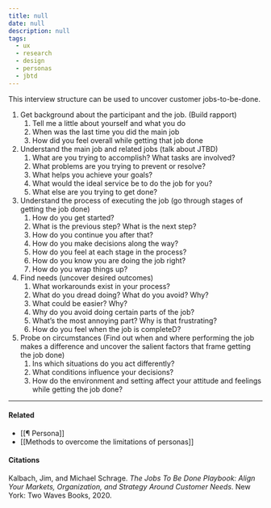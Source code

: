 ```yaml
---
title: null
date: null
description: null
tags:
  - ux
  - research
  - design
  - personas
  - jbtd
---
```


This interview structure can be used to uncover customer jobs-to-be-done.

1.  Get background about the participant and the job. (Build rapport)
    1.  Tell me a little about yourself and what you do
    2.  When was the last time you did the main job
    3.  How did you feel overall while getting that job done
2.  Understand the main job and related jobs (talk about JTBD)
    1.  What are you trying to accomplish? What tasks are involved?
    2.  What problems are you trying to prevent or resolve? 
    3.  What helps you achieve your goals?
    4.  What would the ideal service be to do the job for you?
    5.  What else are you trying to get done?
3.  Understand the process of executing the job (go through stages of getting the job done)
    1.  How do you get started?
    2.  What is the previous step? What is the next step? 
    3.  How do you continue you after that? 
    4.  How do you make decisions along the way?
    5.  How do you feel at each stage in the process? 
    6.  How do you know you are doing the job right? 
    7.  How do you wrap things up? 
4.  Find needs (uncover desired outcomes) 
    1.  What workarounds exist in your process?
    2.  What do you dread doing? What do you avoid? Why?
    3.  What could be easier? Why?
    4.  Why do you avoid doing certain parts of the job? 
    5.  What’s the most annoying part? Why is that frustrating? 
    6.  How do you feel when the job is completeD?
5.  Probe on circumstances (Find out when and where performing the job makes a difference and uncover the salient factors that frame getting the job done)
    1.  Ins which situations do you act differently?
    2.  What conditions influence your decisions?
    3.  How do the environment and setting affect your attitude and feelings while getting the job done?  

---

#### Related

-   [[¶ Persona]]
-   [[Methods to overcome the limitations of personas]]

#### Citations

Kalbach, Jim, and Michael Schrage. _The Jobs To Be Done Playbook: Align Your Markets, Organization, and Strategy Around Customer Needs_. New York: Two Waves Books, 2020.
